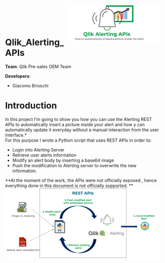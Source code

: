 <img src="img/alert.png" width="300" title="hover text" align="right">
<br>
<br>
<br>
<br>


# Qlik_Alerting_APIs

**Team**: Qlik Pre-sales OEM Team

**Developers**:
* Giacomo Brioschi 

# Introduction
In this project I'm going to show you how you can use the Alerting REST APIs to automatically insert a picture inside your alert and how y can automatically update it everyday without a manual interaction from the user interface.* 
<br>
For this purpose I wrote a Python script that uses REST APIs in order to:

* Login into Alerting Server
* Retrieve user alerts information
* Modify an alert body by inserting a base64 image
* Push the modification to Alerting server to overwrite the new information.

**At the moment of the work, the APIs were not officially exposed , hence everything done in this document is not officially supported. **
<br>
<img src="/img/flow.png" alt="drawing" width="800"/>
